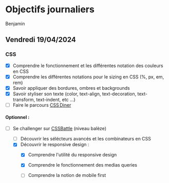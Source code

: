 # Objectifs journaliers

Benjamin

## Vendredi 19/04/2024

### CSS 

- [X] Comprendre le fonctionnement et les différentes notation des couleurs en CSS
- [X] Comprendre les différentes notations pour le sizing en CSS (%, px, em, rem)
- [X] Savoir appliquer des bordures, ombres et backgrounds
- [X] Savoir styliser son texte (color, text-align, text-decoration, text-transform, text-indent, etc …)
- [ ] Faire le parcours [CSS Diner](https://flukeout.github.io/)

#### Optionnel :

- [ ] Se challenger sur [CSSBattle](https://cssbattle.dev/) (niveau balèze)

  - [ ] Découvrir les sélécteurs avancés et les combinateurs en CSS
  - [X] Découvrir le responsive design :
    - [X] Comprendre l'utilité du responsive design
    - [X] Comprendre le fonctionnement des medias queries
    - [ ] Comprendre la notion de mobile first


